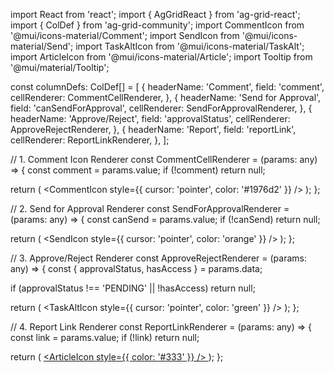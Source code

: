 import React from 'react';
import { AgGridReact } from 'ag-grid-react';
import { ColDef } from 'ag-grid-community';
import CommentIcon from '@mui/icons-material/Comment';
import SendIcon from '@mui/icons-material/Send';
import TaskAltIcon from '@mui/icons-material/TaskAlt';
import ArticleIcon from '@mui/icons-material/Article';
import Tooltip from '@mui/material/Tooltip';

const columnDefs: ColDef[] = [
  {
    headerName: 'Comment',
    field: 'comment',
    cellRenderer: CommentCellRenderer,
  },
  {
    headerName: 'Send for Approval',
    field: 'canSendForApproval',
    cellRenderer: SendForApprovalRenderer,
  },
  {
    headerName: 'Approve/Reject',
    field: 'approvalStatus',
    cellRenderer: ApproveRejectRenderer,
  },
  {
    headerName: 'Report',
    field: 'reportLink',
    cellRenderer: ReportLinkRenderer,
  },
];



// 1. Comment Icon Renderer
const CommentCellRenderer = (params: any) => {
  const comment = params.value;
  if (!comment) return null;

  return (
    <Tooltip title={comment}>
      <CommentIcon style={{ cursor: 'pointer', color: '#1976d2' }} />
    </Tooltip>
  );
};

// 2. Send for Approval Renderer
const SendForApprovalRenderer = (params: any) => {
  const canSend = params.value;
  if (!canSend) return null;

  return (
    <Tooltip title="Send for approval">
      <SendIcon style={{ cursor: 'pointer', color: 'orange' }} />
    </Tooltip>
  );
};

// 3. Approve/Reject Renderer
const ApproveRejectRenderer = (params: any) => {
  const { approvalStatus, hasAccess } = params.data;

  if (approvalStatus !== 'PENDING' || !hasAccess) return null;

  return (
    <Tooltip title="Approve / Reject">
      <TaskAltIcon style={{ cursor: 'pointer', color: 'green' }} />
    </Tooltip>
  );
};

// 4. Report Link Renderer
const ReportLinkRenderer = (params: any) => {
  const link = params.value;
  if (!link) return null;

  return (
    <Tooltip title="View report">
      <a href={link} target="_blank" rel="noopener noreferrer">
        <ArticleIcon style={{ color: '#333' }} />
      </a>
    </Tooltip>
  );
};
